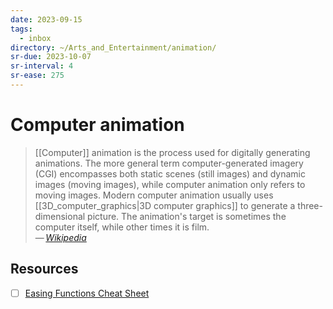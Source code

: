 ```yaml
---
date: 2023-09-15
tags:
  - inbox
directory: ~/Arts_and_Entertainment/animation/
sr-due: 2023-10-07
sr-interval: 4
sr-ease: 275
---
```


# Computer animation

> [[Computer]] animation is the process used for digitally generating
> animations. The more general term computer-generated imagery (CGI) encompasses
> both static scenes (still images) and dynamic images (moving images), while
> computer animation only refers to moving images. Modern computer animation
> usually uses [[3D_computer_graphics|3D computer graphics]] to generate a
> three-dimensional picture. The animation's target is sometimes the computer
> itself, while other times it is film.\
> — <cite>[Wikipedia](https://en.wikipedia.org/wiki/Computer_animation)</cite>

## Resources

- [ ] [Easing Functions Cheat Sheet](https://easings.net/)
